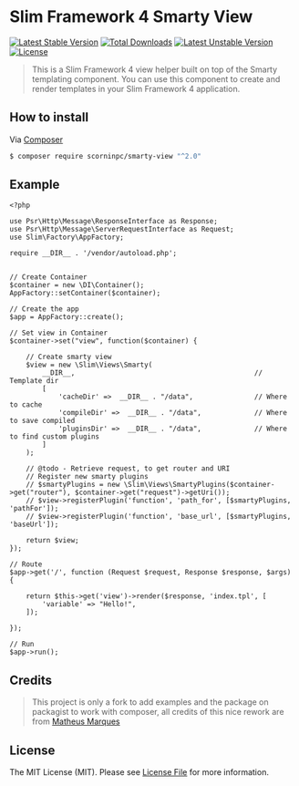 # Slim Framework 4 Smarty View

[![Latest Stable Version](http://poser.pugx.org/scorninpc/smarty-view/v)](https://packagist.org/packages/scorninpc/smarty-view) 
[![Total Downloads](http://poser.pugx.org/scorninpc/smarty-view/downloads)](https://packagist.org/packages/scorninpc/smarty-view) 
[![Latest Unstable Version](http://poser.pugx.org/scorninpc/smarty-view/v/unstable)](https://packagist.org/packages/scorninpc/smarty-view) 
[![License](http://poser.pugx.org/scorninpc/smarty-view/license)](https://packagist.org/packages/scorninpc/smarty-view) 

> This is a Slim Framework 4 view helper built on top of the Smarty templating component. You can use this component to create and render templates in your Slim Framework 4 application.

## How to install

Via [Composer](https://getcomposer.org/)

```bash
$ composer require scorninpc/smarty-view "^2.0"
```

## Example

```
<?php

use Psr\Http\Message\ResponseInterface as Response;
use Psr\Http\Message\ServerRequestInterface as Request;
use Slim\Factory\AppFactory;

require __DIR__ . '/vendor/autoload.php';


// Create Container
$container = new \DI\Container();
AppFactory::setContainer($container);

// Create the app
$app = AppFactory::create();

// Set view in Container
$container->set("view", function($container) {

	// Create smarty view
	$view = new \Slim\Views\Smarty(
		__DIR__, 											// Template dir
		[
			'cacheDir' =>  __DIR__ . "/data",				// Where to cache
			'compileDir' =>  __DIR__ . "/data",				// Where to save compiled
			'pluginsDir' =>  __DIR__ . "/data",				// Where to find custom plugins
		]
	);

	// @todo - Retrieve request, to get router and URI
	// Register new smarty plugins 
	// $smartyPlugins = new \Slim\Views\SmartyPlugins($container->get("router"), $container->get("request")->getUri());
	// $view->registerPlugin('function', 'path_for', [$smartyPlugins, 'pathFor']);
	// $view->registerPlugin('function', 'base_url', [$smartyPlugins, 'baseUrl']);

	return $view;
});

// Route
$app->get('/', function (Request $request, Response $response, $args) {

	return $this->get('view')->render($response, 'index.tpl', [
		'variable' => "Hello!",
	]);
	
});

// Run
$app->run();

```

## Credits

> This project is only a fork to add examples and the package on packagist to work with composer, all credits of this nice rework are from [Matheus Marques](https://github.com/mathmarques)

## License

The MIT License (MIT). Please see [License File](LICENSE.md) for more information.

